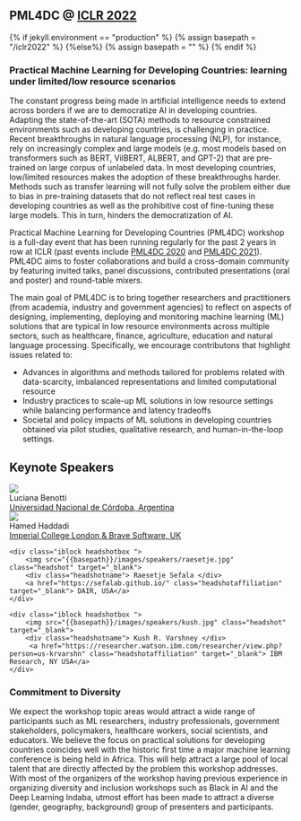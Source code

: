 ##  PML4DC @ <a target='_blank' href='https://iclr.cc/'> ICLR 2022</a>

{% if jekyll.environment  == "production" %}
        {% assign basepath = "/iclr2022" %}
        {%else%}
        {% assign basepath = "" %}
        {% endif %}

<!-- ## Practical ML for Developing Countries: learning under limited/low resource scenarios -->

### Practical Machine Learning for Developing Countries: learning under limited/low resource scenarios

<!--<div class="update">
        Update: Given the recent concerns around COVID19, ICLR 2022 will be a fully virtual conference. While the details for remote presentation are being finalized, authors of accepted papers/posters are encouraged to view the <a href="https://iclr.cc/Conferences/2022/virtual"> ICLR virtual presentation guidelines here </a> .-->

       
The constant progress being made in artificial intelligence needs to extend across borders if we are to democratize AI in developing countries. Adapting the state-of-the-art (SOTA) methods to resource constrained environments such as developing countries, is challenging in practice. Recent breakthroughs in natural language processing (NLP), for instance, rely on increasingly complex and large models (e.g. most models based on transformers such as BERT, VilBERT, ALBERT, and GPT-2) that are pre-trained on large corpus of unlabeled data. In most developing countries, low/limited resources makes the adoption of these breakthroughs harder. Methods such as transfer learning will not fully solve the problem either due to bias in pre-training datasets that do not reflect real test cases in developing countries as well as the prohibitive cost of fine-tuning these large models. This in turn, hinders the democratization of AI. 


Practical Machine Learning for Developing Countries (PML4DC) workshop is a full-day event that has been running regularly for the past 2 years in row at ICLR (past events include <a href="https://pml4dc.github.io/iclr2020/" target="_blank">PML4DC 2020</a> and <a href="https://pml4dc.github.io/iclr2021/" target="_blank"> PML4DC 2021</a>). PML4DC aims to foster collaborations and build a cross-domain community by featuring invited talks, panel discussions, contributed presentations (oral and poster) and round-table mixers. 

 The main goal of PML4DC is to bring together researchers and practitioners (from academia, industry and government agencies) to reflect on aspects of designing, implementing, deploying and monitoring machine learning (ML) solutions that are typical in low resource environments across multiple sectors, such as healthcare, finance, agriculture, education and natural language processing. Specifically, we encourage contributons that highlight issues related to:
* Advances in algorithms and methods tailored for problems related with data-scarcity, imbalanced representations and limited computational resource
*  Industry practices to scale-up ML solutions in low resource settings while balancing performance and latency tradeoffs
* Societal and policy impacts of ML solutions in developing countries obtained via pilot studies, qualitative research, and human-in-the-loop settings.

## Keynote Speakers

<div>
    <div class="iblock headshotbox "> 
        <img src="{{basepath}}/images/speakers/luciana.jpg" class="headshot">
        <div class="headshotname"> Luciana Benotti </div>
            <a href="https://benotti.github.io/" class="headshotaffiliation" target="_blank">Universidad Nacional de Córdoba, Argentina</a>
    </div>
    <div class="iblock headshotbox "> 
        <img src="{{basepath}}/images/speakers/hamed.jpg" class="headshot">
        <div class="headshotname"> Hamed Haddadi </div>
            <a href="https://haddadi.github.io/about/" class="headshotaffiliation" target="_blank">Imperial College London & Brave Software, UK</a>
    </div>
        
    <div class="iblock headshotbox "> 
        <img src="{{basepath}}/images/speakers/raesetje.jpg" class="headshot" target="_blank">
        <div class="headshotname"> Raesetje Sefala </div>
        <a href="https://sefalab.github.io/" class="headshotaffiliation" target="_blank"> DAIR, USA</a>
    </div>
    
    <div class="iblock headshotbox "> 
        <img src="{{basepath}}/images/speakers/kush.jpg" class="headshot" target="_blank">
        <div class="headshotname"> Kush R. Varshney </div>
         <a href="https://researcher.watson.ibm.com/researcher/view.php?person=us-krvarshn" class="headshotaffiliation" target="_blank"> IBM Research, NY USA</a>
    </div>
</div>



### Commitment to Diversity

We expect the workshop topic areas would attract a wide range of participants such as ML researchers, industry professionals, government stakeholders, policymakers, healthcare workers, social scientists, and educators. We believe the focus on practical solutions  for developing countries coincides well with the historic first time  a major machine learning conference is being held in Africa. This will help attract a large pool of local talent that are directly affected by the problem this workshop addresses. With most of the organizers of the workshop having previous experience in organizing diversity and inclusion workshops such as Black in AI and the Deep Learning Indaba, utmost effort has been  made to attract a diverse (gender, geography, background) group of presenters and participants.
